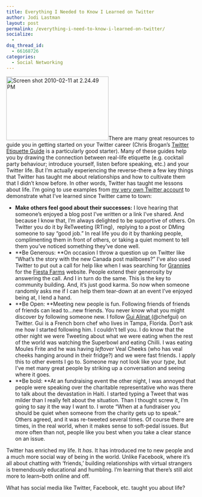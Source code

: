 ```yaml
---
title: Everything I Needed to Know I Learned on Twitter
author: Jodi Lastman
layout: post
permalink: /everything-i-need-to-know-i-learned-on-twitter/
socialize:
  - 
dsq_thread_id:
  - 66168726
categories:
  - Social Networking
---
```

<img class="alignleft size-full wp-image-1996" title="Screen shot 2010-02-11 at 2.24.49 PM" src="http://hypenotic.com/wordpress/wp-content/uploads/2010/02/Screen-shot-2010-02-11-at-2.24.49-PM1.png" alt="Screen shot 2010-02-11 at 2.24.49 PM" width="272" height="169" />There are many great resources to guide you in getting started on your Twitter career (Chris Brogan&#8217;s [Twitter Etiquette Guide][1] is a particularly good starter). Many of these guides help you by drawing the connection between real-life etiquette (e.g. cocktail party behaviour; introduce yourself, listen before speaking, etc.) and your Twitter life. But I&#8217;m actually experiencing the reverse-there a few key things that Twitter has taught me about relationships and how to cultivate them that I didn&#8217;t know before. In other words, Twitter has taught me lessons about life. I&#8217;m going to use examples from [my very own Twitter account][2] to demonstrate what I&#8217;ve learned since Twitter came to town:

*   **Make others feel good about their successes:** I love hearing that someone&#8217;s enjoyed a blog post I&#8217;ve written or a link I&#8217;ve shared. And because I know that, I&#8217;m always delighted to be supportive of others. On Twitter you do it by ReTweeting (RTing),  replying to a post or DMing someone to say &#8220;good job.&#8221; In real life you do it by thanking people, complimenting them in front of others, or taking a quiet moment to tell them you&#8217;ve noticed something they&#8217;ve done well.
*   **Be Generous: **On occasion I throw a question up on Twitter like &#8220;What&#8217;s the story with the new Canada post mailboxes?&#8221; I&#8217;ve also used Twitter to put out a call for help like when I was searching for [Grannies][3] for the [Fiesta Farms][4] website. People extend their generosity by answering the call. And I in turn do the same. This is the key to community building. And, it&#8217;s just good karma. So now when someone randomly asks me if I can help them tear-down at an event I&#8217;ve enjoyed being at, I lend a hand.
*   **Be Open: **Meeting new people is fun. Following friends of friends of friends can lead to&#8230;new friends. You never know what you might discover by following someone new. I follow [Gui Alinat ][5](@chefgui) on Twitter. Gui is a French born chef who lives in Tampa, Florida. Don&#8217;t ask me how I started following him. I couldn&#8217;t tell you. I do know that the other night we were Tweeting about what we were eating when the rest of the world was watching the Superbowl and eating Chilli. I was eating Moules Frite and he was having *leftover* Veal Cheeks (who has veal cheeks hanging around in their fridge?) and we were fast friends. I apply this to other events I go to. Someone may not look like your *type*, but I&#8217;ve met many great people by striking up a conversation and seeing where it goes.
*   **Be bold: **At an fundraising event the other night, I was annoyed that people were speaking over the charitable representative who was there to talk about the devastation in Haiti. I started typing a Tweet that was milder than I really felt about the situation. Than I thought screw it, I&#8217;m going to say it the way I want to. I wrote &#8220;When at a fundraiser you should be quiet when someone from the charity gets up to speak.&#8221; Others agreed, and it was re-tweeted several times. Of course there are times, in the real world, when it makes sense to soft-pedal issues. But more often than not, people like you best when you take a clear stance on an issue.

Twitter has enriched my life. It *has*. It has introduced me to new people and a much more social way of being in the world. Unlike Facebook, where it&#8217;s all about chatting with &#8216;friends,&#8217; building relationships with virtual strangers is tremendously educational and humbling. I&#8217;m learning that there&#8217;s still alot more to learn&#8211;both online and off.

What has social media like Twitter, Facebook, etc. taught you about life?

 [1]: http://www.chrisbrogan.com/a-brief-and-informal-twitter-etiquette-guide/
 [2]: http://twitter.com/jodilastman
 [3]: http://hypenotic.com/blog/1865/fiesta-farms-video-shoot-1-meeting-nooria
 [4]: http://www.fiestafarms.ca
 [5]: http://www.chefgui.com/
